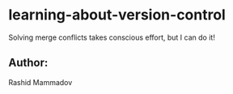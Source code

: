 # learning-about-version-control
Solving merge conflicts takes conscious effort, but I can do it!
## Author:
Rashid Mammadov
